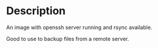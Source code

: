 # Description

An image with openssh server running and rsync available.

Good to use to backup files from a remote server.
